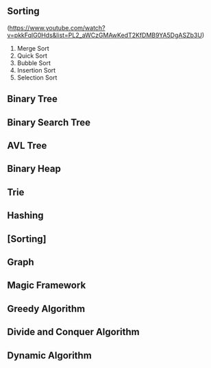## Sorting 
(https://www.youtube.com/watch?v=pkkFqlG0Hds&list=PL2_aWCzGMAwKedT2KfDMB9YA5DgASZb3U)
  1. Merge Sort
  2. Quick Sort 
  3. Bubble Sort
  4. Insertion Sort
  5. Selection Sort
  
## Binary Tree
## Binary Search Tree
## AVL Tree
## Binary Heap
## Trie
## Hashing
## [Sorting]
## Graph
## Magic Framework
## Greedy Algorithm
## Divide and Conquer Algorithm
## Dynamic Algorithm
